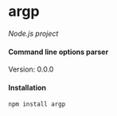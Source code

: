 argp
====

_Node.js project_

#### Command line options parser ####

Version: 0.0.0

#### Installation ####

```
npm install argp
```